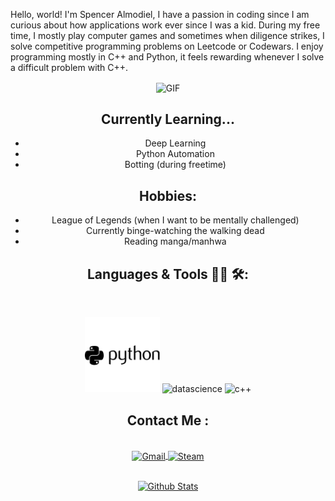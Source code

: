 Hello, world! I'm Spencer Almodiel, I have a passion in coding since I am curious about how applications work ever since I was a kid. During my free time, I mostly play computer games and sometimes when diligence strikes, I solve competitive programming problems on Leetcode or Codewars. I enjoy programming mostly in C++ and Python, it feels rewarding whenever I solve a difficult problem with C++. 
<div align="center">
<img hight="200" width="600" alt="GIF" align="center" src="https://github.com/Xspencer6/codewars_python/blob/main/osamu.gif">
  
## Currently Learning...
- Deep Learning
- Python Automation
- Botting (during freetime)

## Hobbies: 
- League of Legends (when I want to be mentally challenged)
- Currently binge-watching the walking dead
- Reading manga/manhwa 

## Languages & Tools 👨‍💻 🛠:
</br>

<p align="center">

<!-- For more icons please follow  https://github.com/MikeCodesDotNET/ColoredBadges -->
<img src="https://github.com/Xx-Ashutosh-xX/Xx-Ashutosh-xX/blob/master/assets/icons/python.png" alt="python" width="120" hight="50">
<img src="https://github.com/Xx-Ashutosh-xX/Xx-Ashutosh-xX/blob/master/assets/icons/datascience.png" alt="datascience" width="120" hight="70">
<img src="https://github.com/isocpp/logos/blob/master/cpp_logo.png" alt="c++" width="90" hight="70">
</br>

## Contact Me :

<p>
</br>
<a href="mailto:qmsealmodiel@tip.edu.com">
 <img align="center" alt="Gmail" width="130" hight="100" src="https://github.com/Xx-Ashutosh-xX/Xx-Ashutosh-xX/blob/master/assets/icons/gmail.png" />
</a>
<a href="https://steamcommunity.com/id/jspencer/">
  <img align="center" alt="Steam" width="150" hight="100" src="https://github.com/Xx-Ashutosh-xX/Xx-Ashutosh-xX/blob/master/assets/icons/steam.png" />
</br>
</br>


![Github Stats](https://github-readme-stats.vercel.app/api?username=Xspencer6&theme=radical)
